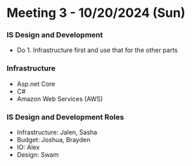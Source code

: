 # Meeting 3 - 10/20/2024 (Sun)

### IS Design and Development

- Do 1. Infrastructure first and use that for the other parts

### Infrastructure

- Asp.net Core
- C#
- Amazon Web Services (AWS)

### IS Design and Development Roles

- Infrastructure: Jalen, Sasha
- Budget: Joshua, Brayden
- IO: Alex
- Design: Swam
